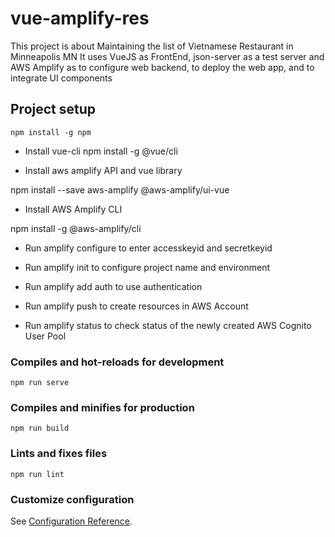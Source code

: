 # vue-amplify-res

This project is about Maintaining the list of Vietnamese Restaurant in Minneapolis MN 
It uses VueJS as FrontEnd, json-server as a test server and AWS Amplify as to configure web backend, to deploy the web app, and to integrate UI components

## Project setup
```
npm install -g npm

```
- Install vue-cli
npm install -g @vue/cli

- Install aws amplify API and vue library 

npm install --save aws-amplify @aws-amplify/ui-vue

- Install AWS Amplify CLI

npm install -g @aws-amplify/cli

- Run amplify configure to enter accesskeyid and secretkeyid

- Run amplify init to configure project name and environment

- Run amplify add auth to use authentication

- Run amplify push to create resources in AWS Account

- Run amplify status to check status of the newly created AWS Cognito User Pool 

### Compiles and hot-reloads for development
```
npm run serve
```

### Compiles and minifies for production
```
npm run build
```

### Lints and fixes files
```
npm run lint
```

### Customize configuration
See [Configuration Reference](https://cli.vuejs.org/config/).
